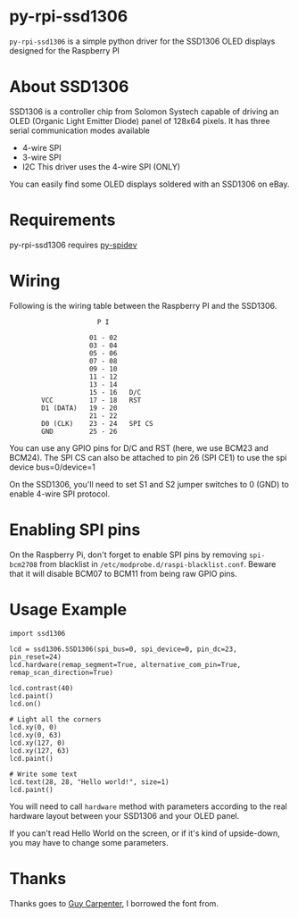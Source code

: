 py-rpi-ssd1306
==============

```py-rpi-ssd1306``` is a simple python driver for the SSD1306 OLED displays designed for the Raspberry PI


About SSD1306
=============

SSD1306 is a controller chip from Solomon Systech capable of driving an OLED (Organic Light Emitter Diode) panel of 128x64 pixels.
It has three serial communication modes available
- 4-wire SPI
- 3-wire SPI
- I2C
This driver uses the 4-wire SPI (ONLY)

You can easily find some OLED displays soldered with an SSD1306 on eBay.


Requirements
============

py-rpi-ssd1306 requires [py-spidev](https://github.com/doceme/py-spidev)


Wiring
======

Following is the wiring table between the Raspberry PI and the SSD1306.

```
                      P I

                    01 - 02
                    03 - 04
                    05 - 06
                    07 - 08
                    09 - 10
                    11 - 12
                    13 - 14
                    15 - 16   D/C
        VCC         17 - 18   RST
        D1 (DATA)   19 - 20
                    21 - 22
        D0 (CLK)    23 - 24   SPI CS
        GND         25 - 26
```

You can use any GPIO pins for D/C and RST (here, we use BCM23 and BCM24).
The SPI CS can also be attached to pin 26 (SPI CE1) to use the spi device bus=0/device=1

On the SSD1306, you'll need to set S1 and S2 jumper switches to 0 (GND) to enable 4-wire SPI protocol.


Enabling SPI pins
=================

On the Raspberry Pi, don't forget to enable SPI pins by removing ```spi-bcm2708``` from blacklist in ```/etc/modprobe.d/raspi-blacklist.conf```.
Beware that it will disable BCM07 to BCM11 from being raw GPIO pins.


Usage Example
=============

```
import ssd1306

lcd = ssd1306.SSD1306(spi_bus=0, spi_device=0, pin_dc=23, pin_reset=24)
lcd.hardware(remap_segment=True, alternative_com_pin=True, remap_scan_direction=True)

lcd.contrast(40)
lcd.paint()
lcd.on()

# Light all the corners
lcd.xy(0, 0)
lcd.xy(0, 63)
lcd.xy(127, 0)
lcd.xy(127, 63)
lcd.paint()

# Write some text
lcd.text(28, 28, "Hello world!", size=1)
lcd.paint()
```

You will need to call ```hardware``` method with parameters according to the real hardware layout between your SSD1306 and your OLED panel.

If you can't read Hello World on the screen, or if it's kind of upside-down, you may have to change some parameters.


Thanks
======

Thanks goes to [Guy Carpenter](https://github.com/guyc), I borrowed the font from.

